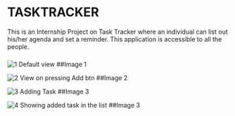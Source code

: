 # TASKTRACKER
This is an Internship Project on Task Tracker where an individual can list out his/her agenda and set a reminder.
This application is accessible to all the people.

###

![1 Default view](https://user-images.githubusercontent.com/82670210/133095904-26d91849-606d-4c11-91c4-d504c6a1e288.png)
##Image 1


![2 View on pressing Add btn ](https://user-images.githubusercontent.com/82670210/133095912-5e759419-7395-433e-b562-4a0c75dc1de7.png)
##Image 2


![3 Adding Task](https://user-images.githubusercontent.com/82670210/133095915-a62d07b5-14c9-4795-a8a7-98fb99ccee2c.png)
##Image 3


![4 Showing added task in the list](https://user-images.githubusercontent.com/82670210/133095921-383c8b3c-cdc9-4a62-8694-2d35527fe1ad.png)
##Image 3





